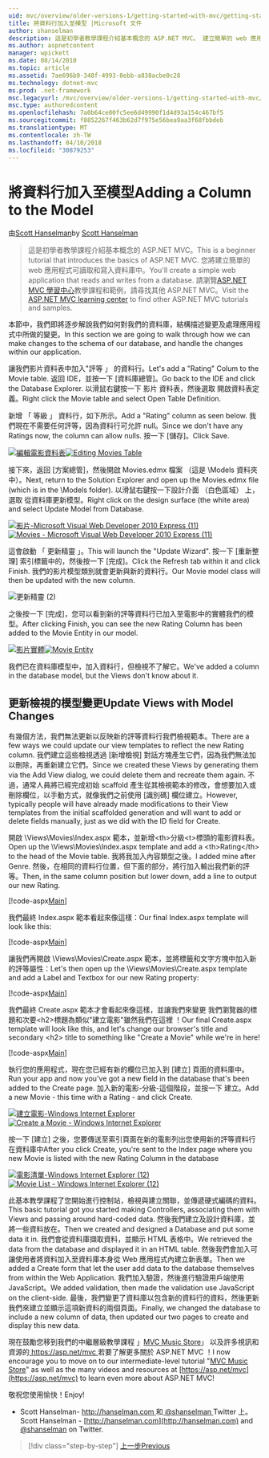 ```yaml
---
uid: mvc/overview/older-versions-1/getting-started-with-mvc/getting-started-with-mvc-part8
title: 將資料行加入至模型 |Microsoft 文件
author: shanselman
description: 這是初學者教學課程介紹基本概念的 ASP.NET MVC。 建立簡單的 web 應用程式可讀取和寫入資料庫中。
ms.author: aspnetcontent
manager: wpickett
ms.date: 08/14/2010
ms.topic: article
ms.assetid: 7ae696b9-348f-4993-8ebb-a838acbe0c28
ms.technology: dotnet-mvc
ms.prod: .net-framework
msc.legacyurl: /mvc/overview/older-versions-1/getting-started-with-mvc/getting-started-with-mvc-part8
msc.type: authoredcontent
ms.openlocfilehash: 7a0b64ce00fc5ee6d49990f1d4d93a154c467bf5
ms.sourcegitcommit: f8852267f463b62d7f975e56bea9aa3f68fbbdeb
ms.translationtype: MT
ms.contentlocale: zh-TW
ms.lasthandoff: 04/10/2018
ms.locfileid: "30879253"
---
```

<a name="adding-a-column-to-the-model"></a><span data-ttu-id="43fae-104">將資料行加入至模型</span><span class="sxs-lookup"><span data-stu-id="43fae-104">Adding a Column to the Model</span></span>
====================
<span data-ttu-id="43fae-105">由[Scott Hanselman](https://github.com/shanselman)</span><span class="sxs-lookup"><span data-stu-id="43fae-105">by [Scott Hanselman](https://github.com/shanselman)</span></span>

> <span data-ttu-id="43fae-106">這是初學者教學課程介紹基本概念的 ASP.NET MVC。</span><span class="sxs-lookup"><span data-stu-id="43fae-106">This is a beginner tutorial that introduces the basics of ASP.NET MVC.</span></span> <span data-ttu-id="43fae-107">您將建立簡單的 web 應用程式可讀取和寫入資料庫中。</span><span class="sxs-lookup"><span data-stu-id="43fae-107">You'll create a simple web application that reads and writes from a database.</span></span> <span data-ttu-id="43fae-108">請瀏覽[ASP.NET MVC 學習中心](../../../index.md)教學課程和範例，請尋找其他 ASP.NET MVC。</span><span class="sxs-lookup"><span data-stu-id="43fae-108">Visit the [ASP.NET MVC learning center](../../../index.md) to find other ASP.NET MVC tutorials and samples.</span></span>


<span data-ttu-id="43fae-109">本節中，我們即將逐步解說我們如何對我們的資料庫，結構描述變更及處理應用程式中所做的變更。</span><span class="sxs-lookup"><span data-stu-id="43fae-109">In this section we are going to walk through how we can make changes to the schema of our database, and handle the changes within our application.</span></span>

<span data-ttu-id="43fae-110">讓我們影片資料表中加入"評等 」 的資料行。</span><span class="sxs-lookup"><span data-stu-id="43fae-110">Let's add a "Rating" Colum to the Movie table.</span></span> <span data-ttu-id="43fae-111">返回 IDE，並按一下 [資料庫總管]。</span><span class="sxs-lookup"><span data-stu-id="43fae-111">Go back to the IDE and click the Database Explorer.</span></span> <span data-ttu-id="43fae-112">以滑鼠右鍵按一下 影片 資料表，然後選取 開啟資料表定義。</span><span class="sxs-lookup"><span data-stu-id="43fae-112">Right click the Movie table and select Open Table Definition.</span></span>

<span data-ttu-id="43fae-113">新增 「 等級 」 資料行，如下所示。</span><span class="sxs-lookup"><span data-stu-id="43fae-113">Add a "Rating" column as seen below.</span></span> <span data-ttu-id="43fae-114">我們現在不需要任何評等，因為資料行可允許 null。</span><span class="sxs-lookup"><span data-stu-id="43fae-114">Since we don't have any Ratings now, the column can allow nulls.</span></span> <span data-ttu-id="43fae-115">按一下 [儲存]。</span><span class="sxs-lookup"><span data-stu-id="43fae-115">Click Save.</span></span>

<span data-ttu-id="43fae-116">[![編輯電影資料表](getting-started-with-mvc-part8/_static/image2.png)](getting-started-with-mvc-part8/_static/image1.png)</span><span class="sxs-lookup"><span data-stu-id="43fae-116">[![Editing Movies Table](getting-started-with-mvc-part8/_static/image2.png)](getting-started-with-mvc-part8/_static/image1.png)</span></span>

<span data-ttu-id="43fae-117">接下來，返回 [方案總管]，然後開啟 Movies.edmx 檔案 （這是 \Models 資料夾中）。</span><span class="sxs-lookup"><span data-stu-id="43fae-117">Next, return to the Solution Explorer and open up the Movies.edmx file (which is in the \Models folder).</span></span> <span data-ttu-id="43fae-118">以滑鼠右鍵按一下設計介面 （白色區域） 上，選取 從資料庫更新模型。</span><span class="sxs-lookup"><span data-stu-id="43fae-118">Right click on the design surface (the white area) and select Update Model from Database.</span></span>

<span data-ttu-id="43fae-119">[![影片-Microsoft Visual Web Developer 2010 Express (11)](getting-started-with-mvc-part8/_static/image4.png)](getting-started-with-mvc-part8/_static/image3.png)</span><span class="sxs-lookup"><span data-stu-id="43fae-119">[![Movies - Microsoft Visual Web Developer 2010 Express (11)](getting-started-with-mvc-part8/_static/image4.png)](getting-started-with-mvc-part8/_static/image3.png)</span></span>

<span data-ttu-id="43fae-120">這會啟動 「 更新精靈 」。</span><span class="sxs-lookup"><span data-stu-id="43fae-120">This will launch the "Update Wizard".</span></span> <span data-ttu-id="43fae-121">按一下 [重新整理] 索引標籤中的，然後按一下 [完成]。</span><span class="sxs-lookup"><span data-stu-id="43fae-121">Click the Refresh tab within it and click Finish.</span></span> <span data-ttu-id="43fae-122">我們的影片模型類別就會更新與新的資料行。</span><span class="sxs-lookup"><span data-stu-id="43fae-122">Our Movie model class will then be updated with the new column.</span></span>

![更新精靈 (2)](getting-started-with-mvc-part8/_static/image5.png)

<span data-ttu-id="43fae-124">之後按一下 [完成]，您可以看到新的評等資料行已加入至電影中的實體我們的模型。</span><span class="sxs-lookup"><span data-stu-id="43fae-124">After clicking Finish, you can see the new Rating Column has been added to the Movie Entity in our model.</span></span>

<span data-ttu-id="43fae-125">[![影片實體](getting-started-with-mvc-part8/_static/image7.png)](getting-started-with-mvc-part8/_static/image6.png)</span><span class="sxs-lookup"><span data-stu-id="43fae-125">[![Movie Entity](getting-started-with-mvc-part8/_static/image7.png)](getting-started-with-mvc-part8/_static/image6.png)</span></span>

<span data-ttu-id="43fae-126">我們已在資料庫模型中，加入資料行，但檢視不了解它。</span><span class="sxs-lookup"><span data-stu-id="43fae-126">We've added a column in the database model, but the Views don't know about it.</span></span>

## <a name="update-views-with-model-changes"></a><span data-ttu-id="43fae-127">更新檢視的模型變更</span><span class="sxs-lookup"><span data-stu-id="43fae-127">Update Views with Model Changes</span></span>

<span data-ttu-id="43fae-128">有幾個方法，我們無法更新以反映新的評等資料行我們檢視範本。</span><span class="sxs-lookup"><span data-stu-id="43fae-128">There are a few ways we could update our view templates to reflect the new Rating column.</span></span> <span data-ttu-id="43fae-129">我們建立這些檢視透過 [新增檢視] 對話方塊產生它們，因為我們無法加以刪除，再重新建立它們。</span><span class="sxs-lookup"><span data-stu-id="43fae-129">Since we created these Views by generating them via the Add View dialog, we could delete them and recreate them again.</span></span> <span data-ttu-id="43fae-130">不過，通常人員將已經完成初始 scaffold 產生從其檢視範本的修改，會想要加入或刪除欄位，以手動方式，就像我們之前使用 [識別碼] 欄位建立。</span><span class="sxs-lookup"><span data-stu-id="43fae-130">However, typically people will have already made modifications to their View templates from the initial scaffolded generation and will want to add or delete fields manually, just as we did with the ID field for Create.</span></span>

<span data-ttu-id="43fae-131">開啟 \Views\Movies\Index.aspx 範本，並新增&lt;th&gt;分級&lt;t&gt;標頭的電影資料表。</span><span class="sxs-lookup"><span data-stu-id="43fae-131">Open up the \Views\Movies\Index.aspx template and add a &lt;th&gt;Rating&lt;/th&gt; to the head of the Movie table.</span></span> <span data-ttu-id="43fae-132">我將我加入內容類型之後。</span><span class="sxs-lookup"><span data-stu-id="43fae-132">I added mine after Genre.</span></span> <span data-ttu-id="43fae-133">然後，在相同的資料行位置，但下面的部分，將行加入輸出我們新的評等。</span><span class="sxs-lookup"><span data-stu-id="43fae-133">Then, in the same column position but lower down, add a line to output our new Rating.</span></span>

[!code-aspx[Main](getting-started-with-mvc-part8/samples/sample1.aspx)]

<span data-ttu-id="43fae-134">我們最終 Index.aspx 範本看起來像這樣：</span><span class="sxs-lookup"><span data-stu-id="43fae-134">Our final Index.aspx template will look like this:</span></span>

[!code-aspx[Main](getting-started-with-mvc-part8/samples/sample2.aspx)]

<span data-ttu-id="43fae-135">讓我們再開啟 \Views\Movies\Create.aspx 範本，並將標籤和文字方塊中加入新的評等屬性：</span><span class="sxs-lookup"><span data-stu-id="43fae-135">Let's then open up the \Views\Movies\Create.aspx template and add a Label and Textbox for our new Rating property:</span></span>

[!code-aspx[Main](getting-started-with-mvc-part8/samples/sample3.aspx)]

<span data-ttu-id="43fae-136">我們最終 Create.aspx 範本才會看起來像這樣，並讓我們來變更 我們瀏覽器的標題和次要&lt;h2&gt;標題為類似"建立電影"雖然我們在這裡 ！</span><span class="sxs-lookup"><span data-stu-id="43fae-136">Our final Create.aspx template will look like this, and let's change our browser's title and secondary &lt;h2&gt; title to something like "Create a Movie" while we're in here!</span></span>

[!code-aspx[Main](getting-started-with-mvc-part8/samples/sample4.aspx)]

<span data-ttu-id="43fae-137">執行您的應用程式，現在您已經有新的欄位已加入到 [建立] 頁面的資料庫中。</span><span class="sxs-lookup"><span data-stu-id="43fae-137">Run your app and now you've got a new field in the database that's been added to the Create page.</span></span> <span data-ttu-id="43fae-138">加入新的電影-分級-這個階段，並按一下 建立。</span><span class="sxs-lookup"><span data-stu-id="43fae-138">Add a new Movie - this time with a Rating - and click Create.</span></span>

<span data-ttu-id="43fae-139">[![建立電影-Windows Internet Explorer](getting-started-with-mvc-part8/_static/image9.png)](getting-started-with-mvc-part8/_static/image8.png)</span><span class="sxs-lookup"><span data-stu-id="43fae-139">[![Create a Movie - Windows Internet Explorer](getting-started-with-mvc-part8/_static/image9.png)](getting-started-with-mvc-part8/_static/image8.png)</span></span>

<span data-ttu-id="43fae-140">按一下 [建立] 之後，您要傳送至索引頁面在新的電影列出您使用新的評等資料行在資料庫中</span><span class="sxs-lookup"><span data-stu-id="43fae-140">After you click Create, you're sent to the Index page where you new Movie is listed with the new Rating Column in the database</span></span>

<span data-ttu-id="43fae-141">[![電影清單-Windows Internet Explorer (12)](getting-started-with-mvc-part8/_static/image11.png)](getting-started-with-mvc-part8/_static/image10.png)</span><span class="sxs-lookup"><span data-stu-id="43fae-141">[![Movie List - Windows Internet Explorer (12)](getting-started-with-mvc-part8/_static/image11.png)](getting-started-with-mvc-part8/_static/image10.png)</span></span>

<span data-ttu-id="43fae-142">此基本教學課程了您開始進行控制站，檢視與建立關聯，並傳遞硬式編碼的資料。</span><span class="sxs-lookup"><span data-stu-id="43fae-142">This basic tutorial got you started making Controllers, associating them with Views and passing around hard-coded data.</span></span> <span data-ttu-id="43fae-143">然後我們建立及設計資料庫，並將一些資料放在。</span><span class="sxs-lookup"><span data-stu-id="43fae-143">Then we created and designed a Database and put some data it in.</span></span> <span data-ttu-id="43fae-144">我們會從資料庫擷取資料，並顯示 HTML 表格中。</span><span class="sxs-lookup"><span data-stu-id="43fae-144">We retrieved the data from the database and displayed it in an HTML table.</span></span> <span data-ttu-id="43fae-145">然後我們會加入可讓使用者將資料加入至資料庫本身從 Web 應用程式內建立新表單。</span><span class="sxs-lookup"><span data-stu-id="43fae-145">Then we added a Create form that let the user add data to the database themselves from within the Web Application.</span></span> <span data-ttu-id="43fae-146">我們加入驗證，然後進行驗證用戶端使用 JavaScript。</span><span class="sxs-lookup"><span data-stu-id="43fae-146">We added validation, then made the validation use JavaScript on the client-side.</span></span> <span data-ttu-id="43fae-147">最後，我們變更了資料庫以包含新的資料行的資料，然後更新我們來建立並顯示這項新資料的兩個頁面。</span><span class="sxs-lookup"><span data-stu-id="43fae-147">Finally, we changed the database to include a new column of data, then updated our two pages to create and display this new data.</span></span>

<span data-ttu-id="43fae-148">現在鼓勵您移到我們的中繼層級教學課程 」[MVC Music Store](../../older-versions/mvc-music-store/mvc-music-store-part-1.md)」 以及許多視訊和資源的[ https://asp.net/mvc ](https://asp.net/mvc)若要了解更多關於 ASP.NET MVC ！</span><span class="sxs-lookup"><span data-stu-id="43fae-148">I now encourage you to move on to our intermediate-level tutorial "[MVC Music Store](../../older-versions/mvc-music-store/mvc-music-store-part-1.md)" as well as the many videos and resources at [https://asp.net/mvc](https://asp.net/mvc) to learn even more about ASP.NET MVC!</span></span>

<span data-ttu-id="43fae-149">敬祝您使用愉快！</span><span class="sxs-lookup"><span data-stu-id="43fae-149">Enjoy!</span></span>

- <span data-ttu-id="43fae-150">Scott Hanselman- [ http://hanselman.com ](http://hanselman.com)和[ @shanselman ](http://twitter.com/shanselman) Twitter 上。</span><span class="sxs-lookup"><span data-stu-id="43fae-150">Scott Hanselman - [http://hanselman.com](http://hanselman.com) and [@shanselman](http://twitter.com/shanselman) on Twitter.</span></span>

> [!div class="step-by-step"]
> [<span data-ttu-id="43fae-151">上一步</span><span class="sxs-lookup"><span data-stu-id="43fae-151">Previous</span></span>](getting-started-with-mvc-part7.md)
